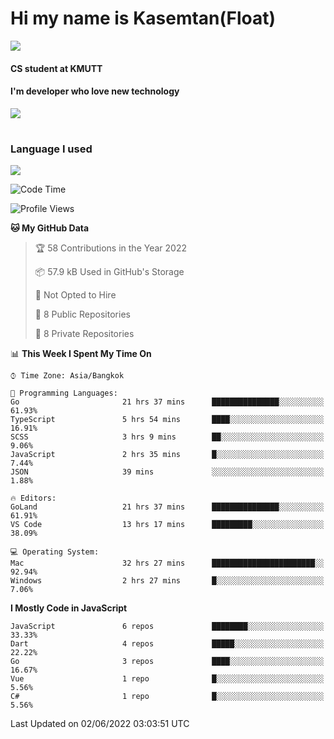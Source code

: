 # Hi my name is Kasemtan(Float)
![](https://64.media.tumblr.com/9c2a8f831efe8da556ffbf89cebb52c9/b86c1ab833a37e32-93/s1280x1920/d000dc22f75df64be2bc150f5fa69c4f6df6bb07.gifv)
#### CS student at KMUTT
#### I'm developer who love new technology
[![](https://github-readme-stats.vercel.app/api?username=FloatKasemtan&show_icons=true&theme=nightowl)]()
#
### Language I used
[![](https://github-readme-stats.vercel.app/api/top-langs/?username=FloatKasemtan&layout=compact&theme=nightowl)]()
<!--START_SECTION:waka-->
![Code Time](http://img.shields.io/badge/Code%20Time-412%20hrs%2036%20mins-blue)

![Profile Views](http://img.shields.io/badge/Profile%20Views-7-blue)

**🐱 My GitHub Data** 

> 🏆 58 Contributions in the Year 2022
 > 
> 📦 57.9 kB Used in GitHub's Storage 
 > 
> 🚫 Not Opted to Hire
 > 
> 📜 8 Public Repositories 
 > 
> 🔑 8 Private Repositories  
 > 
📊 **This Week I Spent My Time On** 

```text
⌚︎ Time Zone: Asia/Bangkok

💬 Programming Languages: 
Go                       21 hrs 37 mins      ███████████████░░░░░░░░░░   61.93% 
TypeScript               5 hrs 54 mins       ████░░░░░░░░░░░░░░░░░░░░░   16.91% 
SCSS                     3 hrs 9 mins        ██░░░░░░░░░░░░░░░░░░░░░░░   9.06% 
JavaScript               2 hrs 35 mins       █░░░░░░░░░░░░░░░░░░░░░░░░   7.44% 
JSON                     39 mins             ░░░░░░░░░░░░░░░░░░░░░░░░░   1.88%

🔥 Editors: 
GoLand                   21 hrs 37 mins      ███████████████░░░░░░░░░░   61.91% 
VS Code                  13 hrs 17 mins      █████████░░░░░░░░░░░░░░░░   38.09%

💻 Operating System: 
Mac                      32 hrs 27 mins      ███████████████████████░░   92.94% 
Windows                  2 hrs 27 mins       █░░░░░░░░░░░░░░░░░░░░░░░░   7.06%

```

**I Mostly Code in JavaScript** 

```text
JavaScript               6 repos             ████████░░░░░░░░░░░░░░░░░   33.33% 
Dart                     4 repos             █████░░░░░░░░░░░░░░░░░░░░   22.22% 
Go                       3 repos             ████░░░░░░░░░░░░░░░░░░░░░   16.67% 
Vue                      1 repo              █░░░░░░░░░░░░░░░░░░░░░░░░   5.56% 
C#                       1 repo              █░░░░░░░░░░░░░░░░░░░░░░░░   5.56%

```



 Last Updated on 02/06/2022 03:03:51 UTC
<!--END_SECTION:waka-->
<!--
**FloatKasemtan/FloatKasemtan** is a ✨ _special_ ✨ repository because its `README.md` (this file) appears on your GitHub profile.

Here are some ideas to get you started:

- 🔭 I’m currently working on ...
- 🌱 I’m currently learning ...
- 👯 I’m looking to collaborate on ...
- 🤔 I’m looking for help with ...
- 💬 Ask me about ...
- 📫 How to reach me: ...
- 😄 Pronouns: ...
- ⚡ Fun fact: ...
-->
